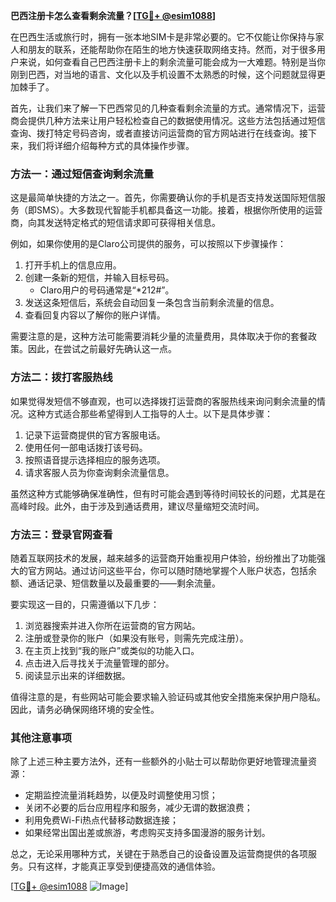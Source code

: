 **巴西注册卡怎么查看剩余流量？[[TG💪+ @esim1088](https://t.me/s/esim1088)]**

在巴西生活或旅行时，拥有一张本地SIM卡是非常必要的。它不仅能让你保持与家人和朋友的联系，还能帮助你在陌生的地方快速获取网络支持。然而，对于很多用户来说，如何查看自己巴西注册卡上的剩余流量可能会成为一大难题。特别是当你刚到巴西，对当地的语言、文化以及手机设置不太熟悉的时候，这个问题就显得更加棘手了。

首先，让我们来了解一下巴西常见的几种查看剩余流量的方式。通常情况下，运营商会提供几种方法来让用户轻松检查自己的数据使用情况。这些方法包括通过短信查询、拨打特定号码咨询，或者直接访问运营商的官方网站进行在线查询。接下来，我们将详细介绍每种方式的具体操作步骤。

### 方法一：通过短信查询剩余流量

这是最简单快捷的方法之一。首先，你需要确认你的手机是否支持发送国际短信服务（即SMS）。大多数现代智能手机都具备这一功能。接着，根据你所使用的运营商，向其发送特定格式的短信请求即可获得相关信息。

例如，如果你使用的是Claro公司提供的服务，可以按照以下步骤操作：
1. 打开手机上的信息应用。
2. 创建一条新的短信，并输入目标号码。
   - Claro用户的号码通常是“*212#”。
3. 发送这条短信后，系统会自动回复一条包含当前剩余流量的信息。
4. 查看回复内容以了解你的账户详情。

需要注意的是，这种方法可能需要消耗少量的流量费用，具体取决于你的套餐政策。因此，在尝试之前最好先确认这一点。

### 方法二：拨打客服热线

如果觉得发短信不够直观，也可以选择拨打运营商的客服热线来询问剩余流量的情况。这种方式适合那些希望得到人工指导的人士。以下是具体步骤：

1. 记录下运营商提供的官方客服电话。
2. 使用任何一部电话拨打该号码。
3. 按照语音提示选择相应的服务选项。
4. 请求客服人员为你查询剩余流量信息。

虽然这种方式能够确保准确性，但有时可能会遇到等待时间较长的问题，尤其是在高峰时段。此外，由于涉及到通话费用，建议尽量缩短交流时间。

### 方法三：登录官网查看

随着互联网技术的发展，越来越多的运营商开始重视用户体验，纷纷推出了功能强大的官方网站。通过访问这些平台，你可以随时随地掌握个人账户状态，包括余额、通话记录、短信数量以及最重要的——剩余流量。

要实现这一目的，只需遵循以下几步：
1. 浏览器搜索并进入你所在运营商的官方网站。
2. 注册或登录你的账户（如果没有账号，则需先完成注册）。
3. 在主页上找到“我的账户”或类似的功能入口。
4. 点击进入后寻找关于流量管理的部分。
5. 阅读显示出来的详细数据。

值得注意的是，有些网站可能会要求输入验证码或其他安全措施来保护用户隐私。因此，请务必确保网络环境的安全性。

### 其他注意事项

除了上述三种主要方法外，还有一些额外的小贴士可以帮助你更好地管理流量资源：
- 定期监控流量消耗趋势，以便及时调整使用习惯；
- 关闭不必要的后台应用程序和服务，减少无谓的数据浪费；
- 利用免费Wi-Fi热点代替移动数据连接；
- 如果经常出国出差或旅游，考虑购买支持多国漫游的服务计划。

总之，无论采用哪种方式，关键在于熟悉自己的设备设置及运营商提供的各项服务。只有这样，才能真正享受到便捷高效的通信体验。

[[TG💪+ @esim1088](https://t.me/s/esim1088) ![Image](https://i.postimg.cc/4NQfJmqS/Snipaste-2025-05-13-00-14-12.png)]